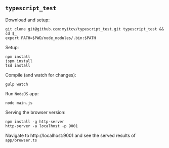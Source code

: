 ## `typescript_test`

Download and setup:

```
git clone git@github.com:myitcv/typescript_test.git typescript_test && cd $_
export PATH=$PWD/node_modules/.bin:$PATH
```

Setup:

```
npm install
jspm install
tsd install
```

Compile (and watch for changes):

```
gulp watch
```

Run `NodeJS` app:

```
node main.js
```

Serving the browser version:

```
npm install -g http-server
http-server -a localhost -p 9001
```

Navigate to http://localhost:9001 and see the served results of `app/browser.ts`
